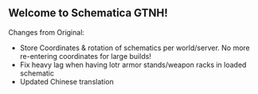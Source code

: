 ## Welcome to Schematica GTNH!

Changes from Original:
- Store Coordinates & rotation of schematics per world/server. No more re-entering coordinates for large builds!
- Fix heavy lag when having lotr armor stands/weapon racks in loaded schematic
- Updated Chinese translation
